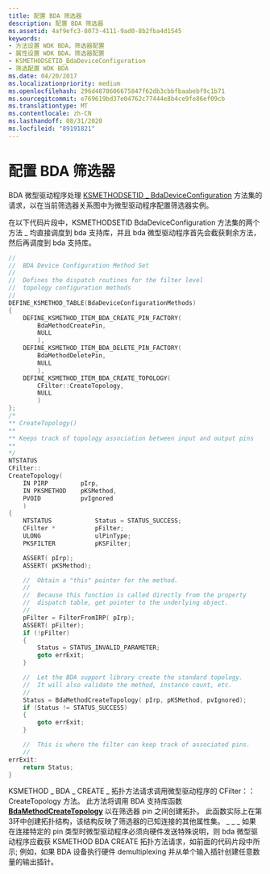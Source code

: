 ```yaml
---
title: 配置 BDA 筛选器
description: 配置 BDA 筛选器
ms.assetid: 4af9efc3-8073-4111-9ad0-8b2fba4d1545
keywords:
- 方法设置 WDK BDA，筛选器配置
- 属性设置 WDK BDA，筛选器配置
- KSMETHODSETID_BdaDeviceConfiguration
- 筛选配置 WDK BDA
ms.date: 04/20/2017
ms.localizationpriority: medium
ms.openlocfilehash: 296d4878606675847f62db3cbbfbaabebf9c1b71
ms.sourcegitcommit: e769619bd37e04762c77444e8b4ce9fe86ef09cb
ms.translationtype: MT
ms.contentlocale: zh-CN
ms.lasthandoff: 08/31/2020
ms.locfileid: "89191821"
---
```

# <a name="configuring-a-bda-filter"></a>配置 BDA 筛选器





BDA 微型驱动程序处理 [KSMETHODSETID \_ BdaDeviceConfiguration](./ksmethodsetid-bdadeviceconfiguration.md) 方法集的请求，以在当前筛选器关系图中为微型驱动程序配置筛选器实例。

在以下代码片段中，KSMETHODSETID BdaDeviceConfiguration 方法集的两个方法 \_ 均直接调度到 bda 支持库，并且 bda 微型驱动程序首先会截获剩余方法，然后再调度到 bda 支持库。

```cpp
//
//  BDA Device Configuration Method Set
//
//  Defines the dispatch routines for the filter level
//  topology configuration methods
//
DEFINE_KSMETHOD_TABLE(BdaDeviceConfigurationMethods)
{
    DEFINE_KSMETHOD_ITEM_BDA_CREATE_PIN_FACTORY(
        BdaMethodCreatePin,
        NULL
        ),
    DEFINE_KSMETHOD_ITEM_BDA_DELETE_PIN_FACTORY(
        BdaMethodDeletePin,
        NULL
        ),
    DEFINE_KSMETHOD_ITEM_BDA_CREATE_TOPOLOGY(
        CFilter::CreateTopology,
        NULL
        )
};
/*
** CreateTopology()
**
** Keeps track of topology association between input and output pins
**
*/
NTSTATUS
CFilter::
CreateTopology(
    IN PIRP         pIrp,
    IN PKSMETHOD    pKSMethod,
    PVOID           pvIgnored
    )
{
    NTSTATUS            Status = STATUS_SUCCESS;
    CFilter *           pFilter;
    ULONG               ulPinType;
    PKSFILTER           pKSFilter;

    ASSERT( pIrp);
    ASSERT( pKSMethod);

    //  Obtain a "this" pointer for the method.
    //
    //  Because this function is called directly from the property 
    //  dispatch table, get pointer to the underlying object.
    //
    pFilter = FilterFromIRP( pIrp);
    ASSERT( pFilter);
    if (!pFilter)
    {
        Status = STATUS_INVALID_PARAMETER;
        goto errExit;
    }

    //  Let the BDA support library create the standard topology.
    //  It will also validate the method, instance count, etc.
    //
    Status = BdaMethodCreateTopology( pIrp, pKSMethod, pvIgnored);
    if (Status != STATUS_SUCCESS)
    {
        goto errExit;
    }

    //  This is where the filter can keep track of associated pins.
    //
errExit:
    return Status;
}
```

KSMETHOD \_ BDA \_ CREATE \_ 拓扑方法请求调用微型驱动程序的 CFilter：： CreateTopology 方法。 此方法将调用 BDA 支持库函数 [**BdaMethodCreateTopology**](/windows-hardware/drivers/ddi/bdasup/nf-bdasup-bdamethodcreatetopology) 以在筛选器 pin 之间创建拓扑。 此函数实际上在第3环中创建拓扑结构，该结构反映了筛选器的已知连接的其他属性集。 \_ \_ \_ 如果在连接特定的 pin 类型时微型驱动程序必须向硬件发送特殊说明，则 bda 微型驱动程序应截获 KSMETHOD BDA CREATE 拓扑方法请求，如前面的代码片段中所示; 例如，如果 BDA 设备执行硬件 demultiplexing 并从单个输入插针创建任意数量的输出插针。

 

